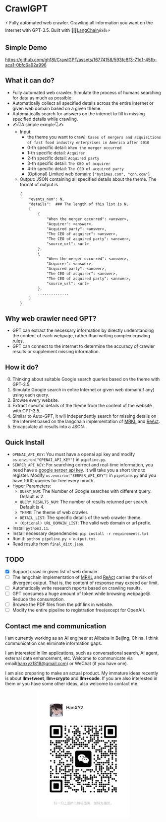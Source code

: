 # CrawlGPT

⚡ Fully automated web crawler. Crawling all information you want on the Internet with GPT-3.5. Built with 🦜️🔗[LangChain](https://github.com/hwchase17/langchain)👍👍⚡

## Simple Demo
https://github.com/gh18l/CrawlGPT/assets/16774158/593fc8f3-71d1-45fb-aca1-0bfc6a92a996

## What it can do?

- Fully automated web crawler. Simulate the process of humans searching for data as much as possible.
- Automatically collect all specified details across the entire internet or given web domain based on a given theme.
- Automatically search for answers on the internet to fill in missing specified details while crawling.
- ✍️👇A simple exmple👇✍️
    - Input: 
        - the theme you want to crawl: `Cases of mergers and acquisitions of fast food industry enterprises in America after 2010`
        - 0-th specific detail: `When the merger occurred`
        - 1-th specific detail: `Acquirer`
        - 2-th specific detail: `Acquired party`
        - 3-th specific detail: `The CEO of acquirer`
        - 4-th specific detail: `The CEO of acquired party`
        - (Optional) Limited web domain: `["nytimes.com", "cnn.com"]`
    - Output: JSON containing all specified details about the theme. The format of output is
        ```
        {
            "events_num": N,
            "details":  ### The length of this list is N.
            [ 
                {
                    "When the merger occurred": <answer>,
                    "Acquirer": <answer>,
                    "Acquired party": <answer>,
                    "The CEO of acquirer": <answer>,
                    "The CEO of acquired party": <answer>,
                    "source_url": <url>
                },
                {
                    "When the merger occurred": <answer>,
                    "Acquirer": <answer>,
                    "Acquired party": <answer>,
                    "The CEO of acquirer": <answer>,
                    "The CEO of acquired party": <answer>,
                    "source_url": <url>
                },
                ..............
            ]
        }
        ```

## Why web crawler need GPT?
- GPT can extract the necessary information by directly understanding the content of each webpage, rather than writing complex crawling rules.
- GPT can connect to the internet to determine the accuracy of crawler results or supplement missing information.

## How it do?

0. Thinking about suitable Google search queries based on the theme with GPT-3.5.
1. Simulate Google search in entire Internet or given web domain(if any) using each query.
2. Browse every website.
3. Extract specific details of the theme from the content of the website with GPT-3.5.
4. Similar to Auto-GPT, it will independently search for missing details on the Internet based on the langchain implementation of [MRKL](https://arxiv.org/abs/2205.00445) and [ReAct](https://arxiv.org/abs/2210.03629).
5. Encapsulate all results into a JSON.

## Quick Install

- `OPENAI_API_KEY`: You must have a openai api key and modify `os.environ["OPENAI_API_KEY"]` in `pipeline.py`.
- `SERPER_API_KEY`: For searching correct and real-time information, you need have a [google serper api key](https://serper.dev/). It will take you a short time to register. Modify `os.environ["SERPER_API_KEY"]` in `pipeline.py` and you have 1000 queries for free every month.
- Hyper Parameters:
    - `QUERY_NUM`: The Number of Google searches with different query. Default is 2.
    - `QUERY_RESULTS_NUM`: The number of results returned per search. Default is 4.
    - `THEME`: The theme of web crawler.
    - `DETAIL_LIST`: The specific details of the web crawler theme.
    - `(Optional) URL_DOMAIN_LIST`: The valid web domain or url prefix.
- Install `python3.11`.
- Install necessary dependencies: `pip install -r requirements.txt`
- Run it: `python pipeline.py > output.txt`.
- Read results from `final_dict.json`.


## TODO

- [x] Support crawl in given list of web domain.
- [ ] The langchain implementation of [MRKL](https://arxiv.org/abs/2205.00445) and [ReAct](https://arxiv.org/abs/2210.03629) carries the risk of divergent output. That is, the content of response may exceed our limit.
- [ ] Automatically write research reports based on crawling results.
- [ ] GPT consumes a huge amount of token while browsing webpage😢. Reduce the consumption.
- [ ] Browse the PDF files from the pdf link in website.
- [ ] Modify the entire pipeline to registration free(except for OpenAI).

## Contact me and communication
I am currently working as an AI engineer at Alibaba in Beijing, China. I think communication can eliminate information gaps.

I am interested in llm applications, such as conversational search, AI agent, external data enhancement, etc. Welcome to communicate via email(hanxyz1818@gmail.com) or WeChat (if you have one).

I am also preparing to make an actual product. My immature ideas recently is about **llm+tweet**, **llm+crypto** and **llm+code**. If you are also interested in them or you have some other ideas, also welcome to contact me.

<p align="center">
    <img src="./image/HanXYZ.jpg" width="300">
</p>

